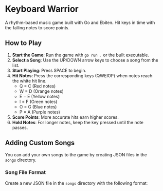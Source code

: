 # Keyboard Warrior

A rhythm-based music game built with Go and Ebiten. Hit keys in time with the falling notes to score points.

## How to Play

1. **Start the Game**: Run the game with `go run .` or the built executable.
2. **Select a Song**: Use the UP/DOWN arrow keys to choose a song from the list.
3. **Start Playing**: Press SPACE to begin.
4. **Hit Notes**: Press the corresponding keys (QWEIOP) when notes reach the white hit line.
   - Q = C (Red notes)
   - W = D (Orange notes)
   - E = E (Yellow notes)
   - I = F (Green notes)
   - O = G (Blue notes)
   - P = A (Purple notes)
5. **Score Points**: More accurate hits earn higher scores.
6. **Hold Notes**: For longer notes, keep the key pressed until the note passes.

## Adding Custom Songs

You can add your own songs to the game by creating JSON files in the `songs` directory.

### Song File Format

Create a new JSON file in the `songs` directory with the following format:

